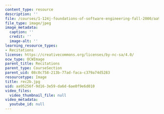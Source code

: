 ```yaml
---
content_type: resource
description: ''
file: /courses/1-124j-foundations-of-software-engineering-fall-2000/aa95256f9d163e59da6d6ae0f9e6d010_rec2b.jpg
file_type: image/jpeg
image_metadata:
  caption: ''
  credit: ''
  image-alt: ''
learning_resource_types:
- Recitations
license: https://creativecommons.org/licenses/by-nc-sa/4.0/
ocw_type: OCWImage
parent_title: Recitations
parent_type: CourseSection
parent_uid: 08c0c758-213b-77ad-faca-c379a74d5283
resourcetype: Image
title: rec2b.jpg
uid: aa95256f-9d16-3e59-da6d-6ae0f9e6d010
video_files:
  video_thumbnail_file: null
video_metadata:
  youtube_id: null
---
```

